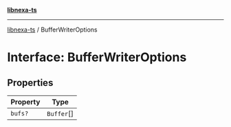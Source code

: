 [**libnexa-ts**](../index.md)

***

[libnexa-ts](../index.md) / BufferWriterOptions

# Interface: BufferWriterOptions

## Properties

| Property | Type |
| ------ | ------ |
| <a id="bufs"></a> `bufs?` | `Buffer`[] |

